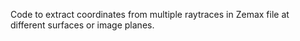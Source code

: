 Code to extract coordinates from multiple raytraces in Zemax file at different surfaces or image planes.
